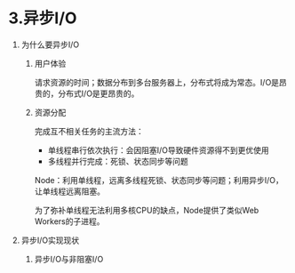 # 3.异步I/O

1. 为什么要异步I/O

   1. 用户体验

      请求资源的时间；数据分布到多台服务器上，分布式将成为常态。I/O是昂贵的，分布式I/O是更昂贵的。

   2. 资源分配

      完成互不相关任务的主流方法：

      - 单线程串行依次执行：会因阻塞I/O导致硬件资源得不到更优使用
      - 多线程并行完成：死锁、状态同步等问题

      Node：利用单线程，远离多线程死锁、状态同步等问题；利用异步I/O，让单线程远离阻塞。

      为了弥补单线程无法利用多核CPU的缺点，Node提供了类似Web Workers的子进程。

2. 异步I/O实现现状

   1. 异步I/O与非阻塞I/O

